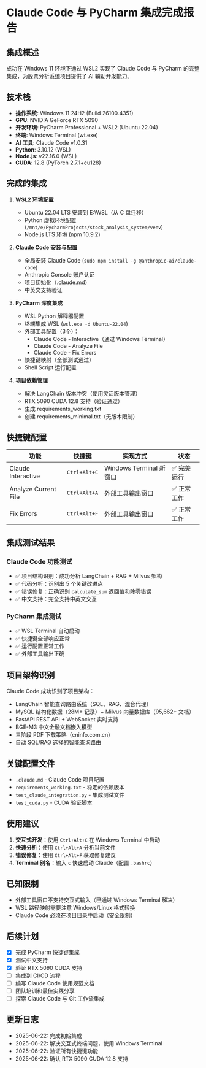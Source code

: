 # Claude Code 与 PyCharm 集成完成报告

## 集成概述

成功在 Windows 11 环境下通过 WSL2 实现了 Claude Code 与 PyCharm 的完整集成，为股票分析系统项目提供了 AI 辅助开发能力。

## 技术栈

- **操作系统**: Windows 11 24H2 (Build 26100.4351)
- **GPU**: NVIDIA GeForce RTX 5090
- **开发环境**: PyCharm Professional + WSL2 (Ubuntu 22.04)
- **终端**: Windows Terminal (wt.exe)
- **AI 工具**: Claude Code v1.0.31
- **Python**: 3.10.12 (WSL)
- **Node.js**: v22.16.0 (WSL)
- **CUDA**: 12.8 (PyTorch 2.7.1+cu128)

## 完成的集成

1. **WSL2 环境配置**
   - Ubuntu 22.04 LTS 安装到 E:\WSL（从 C 盘迁移）
   - Python 虚拟环境配置 (`/mnt/e/PycharmProjects/stock_analysis_system/venv`)
   - Node.js LTS 环境 (npm 10.9.2)

2. **Claude Code 安装与配置**
   - 全局安装 Claude Code (`sudo npm install -g @anthropic-ai/claude-code`)
   - Anthropic Console 账户认证
   - 项目初始化（.claude.md）
   - 中英文支持验证

3. **PyCharm 深度集成**
   - WSL Python 解释器配置
   - 终端集成 WSL (`wsl.exe -d Ubuntu-22.04`)
   - 外部工具配置（3个）：
     - Claude Code - Interactive（通过 Windows Terminal）
     - Claude Code - Analyze File
     - Claude Code - Fix Errors
   - 快捷键映射（全部测试通过）
   - Shell Script 运行配置

4. **项目依赖管理**
   - 解决 LangChain 版本冲突（使用灵活版本管理）
   - RTX 5090 CUDA 12.8 支持（验证通过）
   - 生成 requirements_working.txt
   - 创建 requirements_minimal.txt（无版本限制）

## 快捷键配置

| 功能 | 快捷键 | 实现方式 | 状态 |
|------|--------|----------|------|
| Claude Interactive | `Ctrl+Alt+C` | Windows Terminal 新窗口 | ✅ 完美运行 |
| Analyze Current File | `Ctrl+Alt+A` | 外部工具输出窗口 | ✅ 正常工作 |
| Fix Errors | `Ctrl+Alt+F` | 外部工具输出窗口 | ✅ 正常工作 |

## 集成测试结果

### Claude Code 功能测试
- ✅ 项目结构识别：成功分析 LangChain + RAG + Milvus 架构
- ✅ 代码分析：识别出 5 个关键改进点
- ✅ 错误修复：正确识别 `calculate_sum` 返回值和除零错误
- ✅ 中文支持：完全支持中英文交互

### PyCharm 集成测试
- ✅ WSL Terminal 自动启动
- ✅ 快捷键全部响应正常
- ✅ 运行配置正常工作
- ✅ 外部工具输出正确

## 项目架构识别

Claude Code 成功识别了项目架构：
- LangChain 智能查询路由系统（SQL、RAG、混合代理）
- MySQL 结构化数据（28M+ 记录）+ Milvus 向量数据库（95,662+ 文档）
- FastAPI REST API + WebSocket 实时支持
- BGE-M3 中文金融文档嵌入模型
- 三阶段 PDF 下载策略（cninfo.com.cn）
- 自动 SQL/RAG 选择的智能查询路由

## 关键配置文件

- `.claude.md` - Claude Code 项目配置
- `requirements_working.txt` - 稳定的依赖版本
- `test_claude_integration.py` - 集成测试文件
- `test_cuda.py` - CUDA 验证脚本

## 使用建议

1. **交互式开发**：使用 `Ctrl+Alt+C` 在 Windows Terminal 中启动
2. **快速分析**：使用 `Ctrl+Alt+A` 分析当前文件
3. **错误修复**：使用 `Ctrl+Alt+F` 获取修复建议
4. **Terminal 别名**：输入 `c` 快速启动 Claude（配置 `.bashrc`）

## 已知限制

- 外部工具窗口不支持交互式输入（已通过 Windows Terminal 解决）
- WSL 路径映射需要注意 Windows/Linux 格式转换
- Claude Code 必须在项目目录中启动（安全限制）

## 后续计划

- [x] 完成 PyCharm 快捷键集成
- [x] 测试中文支持
- [x] 验证 RTX 5090 CUDA 支持
- [ ] 集成到 CI/CD 流程
- [ ] 编写 Claude Code 使用规范文档
- [ ] 团队培训和最佳实践分享
- [ ] 探索 Claude Code 与 Git 工作流集成

## 更新日志

- 2025-06-22: 完成初始集成
- 2025-06-22: 解决交互式终端问题，使用 Windows Terminal
- 2025-06-22: 验证所有快捷键功能
- 2025-06-22: 确认 RTX 5090 CUDA 12.8 支持